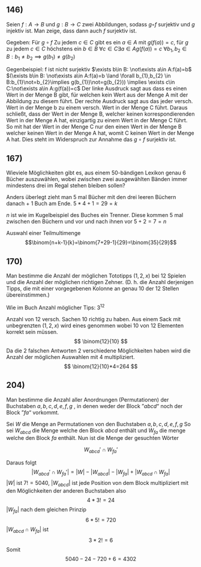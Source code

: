 ## 146) 
Seien $f : A → B$ und $g : B → C$ zwei Abbildungen, sodass $g ◦ f$ surjektiv und $g$ injektiv ist.
Man zeige, dass dann auch $f$ surjektiv ist.

Gegeben: Für $g\circ f$ Zu jedem $c\in C$ gibt es ein $a\in A$ mit $g(f(a))=c$, für $g$ zu jedem $c\in C$ höchstens ein $b\in B$
$\forall c \in C \exists a \in A g(f(a))=c$
$\forall b_{1},b_{2} \in B:b_{1}\not=b_{2}\implies g(b_{1})\not=g(b_{2})$

Gegenbeispiel: f ist nicht surjektiv
$\exists b\in B: \not\exists a\in A:f(a)=b$
$(\exists b\in B: \not\exists a\in A:f(a)=b \land \forall b_{1},b_{2} \in B:b_{1}\not=b_{2}\implies g(b_{1})\not=g(b_{2})) \implies \exists c\in C:\not\exists a\in A:g(f(a))=c$
Der linke Ausdruck sagt aus dass es einen Wert in der Menge B gibt, für welchen kein Wert aus der Menge A mit der Abbildung zu diesem führt.
Der rechte Ausdruck sagt aus das jeder versch. Wert in der Menge b zu einem versch. Wert in der Menge C führt.
Daraus schließt, dass der Wert in der Menge B, welcher keinen korrespondierenden Wert in der Menge A hat, einzigartig zu einem Wert in der Menge C führt. So mit hat der Wert in der Menge C nur den einen Wert in der Menge B welcher keinen Wert in der Menge A hat, womit C keinen Wert in der Menge A hat. Dies steht im Widerspruch zur Annahme das $g\circ f$ surjektiv ist.
## 167) 
Wieviele Möglichkeiten gibt es, aus einem $50$-bändigen Lexikon genau $6$ Bücher auszuwählen,
wobei zwischen zwei ausgewählten Bänden immer mindestens drei im Regal stehen bleiben sollen?

Anders überlegt zieht man 5 mal Bücher mit den drei leeren Büchern danach + 1 Buch am Ende.
$5*4+1=29=k$

$n$ ist wie im Kugelbeispiel des Buches ein Trenner. Diese kommen 5 mal zwischen den Büchern und vor und nach ihnen vor
$5+2=7=n$

Auswahl einer Teilmultimenge
$$\binom{n+k-1}{k}=\binom{7+29-1}{29}=\binom{35}{29}$$

## 170) 
Man bestimme die Anzahl der möglichen Tototipps $(1, 2, x)$ bei $12$ Spielen und die Anzahl
der möglichen richtigen Zehner. (D. h. die Anzahl derjenigen Tipps, die mit einer vorgegebenen
Kolonne an genau $10$ der $12$ Stellen übereinstimmen.)

Wie im Buch Anzahl möglicher Tips: $3^{12}$



Anzahl von $12$ versch. Sachen $10$ richtig zu haben. Aus einem Sack mit unbegrenzten $(1,2,x)$ wird eines genommen wobei 10 von 12 Elementen korrekt sein müssen.
$$
\binom{12}{10}
$$
Da die 2 falschen Antworten $2$ verschiedene Möglichkeiten haben wird die Anzahl der möglichen Auswahlen mit $4$ multipliziert.
$$
\binom{12}{10}*4=264
$$
## 204) 
Man bestimme die Anzahl aller Anordnungen (Permutationen) der Buchstaben $a, b, c, d, e, f, g$ , in denen weder der Block ”$abcd$“ noch der Block ”$fa$“ vorkommt.

Sei $W$ die Menge an Permutationen von den Buchstaben $a,b,c,d,e,f,g$
So sei $W_{abcd}$ die Menge welche den Block $abcd$  enthält und $W_{fa}$ die menge welche den Block $fa$  enthält. Nun ist die Menge der gesuchten Wörter

$$
W_{abcd}' \cap W_{fa}'
$$

Daraus folgt
$$
|W_{abcd}' \cap W_{fa}'| = |W| - |W_{abcd}| - |W_{fa}| + |W_{abcd}\cap W_{fa}|
$$
$|W|$ ist $7!= 5040$, $|W_{abcd}|$ ist jede Position von dem Block multipliziert mit den Möglichkeiten der anderen Buchstaben also
$$
4 * 3!= 24
$$
$|W_{fa}|$ nach dem gleichen Prinzip
$$
6* 5! = 720
$$
$|W_{abcd}\cap W_{fa}|$ ist 
$$
3 * 2! = 6
$$
Somit
$$
5040-24-720+6=4302
$$